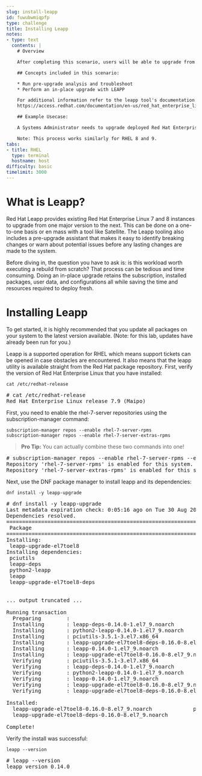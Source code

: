 ```yaml
---
slug: install-leapp
id: fuwubwmiqpfp
type: challenge
title: Installing Leapp
notes:
- type: text
  contents: |
    # Overview

    After completing this scenario, users will be able to upgrade from one major version of Red Hat Enterprise Linux to the next. (Example RHEL 7 to RHEL 8)

    ## Concepts included in this scenario:

    * Run pre-upgrade analysis and troubleshoot
    * Perform an in-place upgrade with LEAPP

    For additional information refer to the leapp tool's documentation:
    https://access.redhat.com/documentation/en-us/red_hat_enterprise_linux/8/html-single/upgrading_from_rhel_7_to_rhel_8/index

    ## Example Usecase:

    A Systems Administrator needs to upgrade deployed Red Hat Enterprise Linux servers from their current version to the next major version to take advantage of a longer lifecycle and new features without needing to perform a clean install.

    Note: This process works similarly for RHEL 8 and 9.
tabs:
- title: RHEL
  type: terminal
  hostname: host
difficulty: basic
timelimit: 3000
---
```

# What is Leapp?

Red Hat Leapp provides existing Red Hat Enterprise Linux 7 and 8 instances to upgrade from one major version to the next. This can be done on a one-to-one basis or en mass with a tool like Satellite. The Leapp tooling also includes a pre-upgrade assistant that makes it easy to identify breaking changes or warn about potential issues before any lasting changes are made to the system.

Before diving in, the question you have to ask is: is this workload worth executing a rebuild from scratch? That process can be tedious and time consuming. Doing an in-place upgrade retains the subscription, installed packages, user data, and configurations all while saving the time and resources required to deploy fresh.

# Installing Leapp

To get started, it is highly recommended that you update all packages on your system to the latest version available. (Note: for this lab, updates have already been run for you.)

Leapp is a supported operation for RHEL which means support tickets can be opened in case obstacles are encountered. It also means that the leapp utility is available straight from the Red Hat package repository. First, verify the version of Red Hat Enterprise Linux that you have installed:

```
cat /etc/redhat-release
```

<pre class=file>
# cat /etc/redhat-release
Red Hat Enterprise Linux release 7.9 (Maipo)
</pre>

First, you need to enable the rhel-7-server repositories using the subscription-manager command:

```
subscription-manager repos --enable rhel-7-server-rpms
subscription-manager repos --enable rhel-7-server-extras-rpms

```

>**Pro Tip:** You can actually combine these two commands into one!

<pre class=file>
# subscription-manager repos --enable rhel-7-server-rpms --enable rhel-7-server-extras-rpms
Repository 'rhel-7-server-rpms' is enabled for this system.
Repository 'rhel-7-server-extras-rpms' is enabled for this system.
</pre>

Next, use the DNF package manager to install leapp and its dependencies:

```
dnf install -y leapp-upgrade
```

<pre class=file>
# dnf install -y leapp-upgrade
Last metadata expiration check: 0:05:16 ago on Tue 30 Aug 2022 05:23:46 PM UTC.
Dependencies resolved.
===================================================================================================================================================================================================================
 Package                                                     Arch                                   Version                                        Repository                                                 Size
===================================================================================================================================================================================================================
Installing:
 leapp-upgrade-el7toel8                                      noarch                                 0.16.0-8.el7_9                                 rhel-7-server-extras-rpms                                 781 k
Installing dependencies:
 pciutils                                                    x86_64                                 3.5.1-3.el7                                    rhel-7-server-rpms                                         93 k
 leapp-deps                                                  noarch                                 0.14.0-1.el7_9                                 rhel-7-server-extras-rpms                                 9.9 k
 python2-leapp                                               noarch                                 0.14.0-1.el7_9                                 rhel-7-server-extras-rpms                                 168 k
 leapp                                                       noarch                                 0.14.0-1.el7_9                                 rhel-7-server-extras-rpms                                  27 k
 leapp-upgrade-el7toel8-deps                                 noarch                                 0.16.0-8.el7_9                                 rhel-7-server-extras-rpms                                  25 k


... output truncated ...

Running transaction
  Preparing        :                                                                                                                                                                                           1/1
  Installing       : leapp-deps-0.14.0-1.el7_9.noarch                                                                                                                                                          1/6
  Installing       : python2-leapp-0.14.0-1.el7_9.noarch                                                                                                                                                       2/6
  Installing       : pciutils-3.5.1-3.el7.x86_64                                                                                                                                                               3/6
  Installing       : leapp-upgrade-el7toel8-deps-0.16.0-8.el7_9.noarch                                                                                                                                         4/6
  Installing       : leapp-0.14.0-1.el7_9.noarch                                                                                                                                                               5/6
  Installing       : leapp-upgrade-el7toel8-0.16.0-8.el7_9.noarch                                                                                                                                              6/6
  Verifying        : pciutils-3.5.1-3.el7.x86_64                                                                                                                                                               1/6
  Verifying        : leapp-deps-0.14.0-1.el7_9.noarch                                                                                                                                                          2/6
  Verifying        : python2-leapp-0.14.0-1.el7_9.noarch                                                                                                                                                       3/6
  Verifying        : leapp-0.14.0-1.el7_9.noarch                                                                                                                                                               4/6
  Verifying        : leapp-upgrade-el7toel8-0.16.0-8.el7_9.noarch                                                                                                                                              5/6
  Verifying        : leapp-upgrade-el7toel8-deps-0.16.0-8.el7_9.noarch                                                                                                                                         6/6

Installed:
  leapp-upgrade-el7toel8-0.16.0-8.el7_9.noarch             pciutils-3.5.1-3.el7.x86_64        leapp-deps-0.14.0-1.el7_9.noarch        python2-leapp-0.14.0-1.el7_9.noarch        leapp-0.14.0-1.el7_9.noarch
  leapp-upgrade-el7toel8-deps-0.16.0-8.el7_9.noarch

Complete!
</pre>

Verify the install was successful:

```
leapp --version
```

<pre class=file>
# leapp --version
leapp version 0.14.0
</pre>